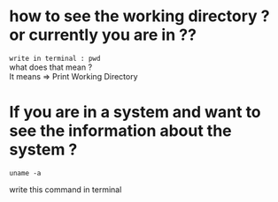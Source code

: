 # how to see the working directory ? or currently you are in ??
``` write in terminal : pwd ```
<br> what does that mean ? <br>
It means => Print Working Directory
<br>

# If you are in a system and want to see the information about the system ?
```
uname -a
```
write this command in terminal
